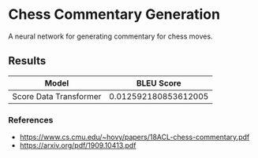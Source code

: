 # Chess Commentary Generation

A neural network for generating commentary for chess moves.

## Results

| Model | BLEU Score |
| ----- | ---------- |
| Score Data Transformer | 0.012592180853612005 | 

### References
- https://www.cs.cmu.edu/~hovy/papers/18ACL-chess-commentary.pdf
- https://arxiv.org/pdf/1909.10413.pdf
